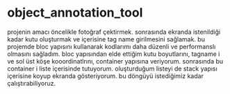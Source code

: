 # object_annotation_tool
projenin amacı öncelikle fotoğraf çektirmek.
sonrasında ekranda istenildiği kadar kutu oluşturmak ve içerisine tag name girilmesini sağlamak.
bu projemde bloc yapısını kullanarak kodlarımı daha düzenli ve performanslı olmasını sağladım.
bloc yapısından elde ettiğim kutu boyutlarını, tagname i ve sol üst köşe kooordinatlrını, container yapısına veriyorum.
sonrasında bu container i liste içerisinde tutuyorum.
oluşturduğum listeyi de stack yapısı içerisine koyup ekranda gösteriyorum.
bu döngüyü istediğimiz kadar çalıştırabiliyoruz.